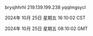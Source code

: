 brysjhhrhl 219.139.199.238 yqqlmgsycl

2024年 10月 25日 星期五 16:10:02 CST

2024年 10月 25日 星期五 08:10:02 GMT
